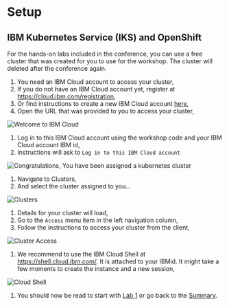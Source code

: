 # Setup

## IBM Kubernetes Service (IKS) and OpenShift

For the hands-on labs included in the conference, you can use a free cluster that was created for you to use for the workshop. The cluster will deleted after the conference again.

1. You need an IBM Cloud account to access your cluster,
1. If you do not have an IBM Cloud account yet, register at <https://cloud.ibm.com/registration>,
1. Or find instructions to create a new IBM Cloud account [here](NEWACCOUNT.md),
1. Open the URL that was provided to you to access your cluster,

 ![Welcome to IBM Cloud](../.gitbook/images/welcome-to-ibm-cloud.png)

1. Log in to this IBM Cloud account using the workshop code and your IBM Cloud account IBM id,
1. Instructions will ask to `Log in to this IBM Cloud account`

 ![Congratulations, You have been assigned a kubernetes cluster](../.gitbook/images/congratulations.png)

1. Navigate to Clusters,
1. And select the cluster assigned to you...

 ![Clusters](../.gitbook/images/clusters-clustername.png)

1. Details for your cluster will load,
1. Go to the `Access` menu item in the left navigation column,
1. Follow the instructions to access your cluster from the client,

 ![Cluster Access](../.gitbook/images/cluster-access.png)

1. We recommend to use the IBM Cloud Shell at <https://shell.cloud.ibm.com/>. It is attached to your IBMid. It might take a few moments to create the instance and a new session,

 ![Cloud Shell](../.gitbook/images/cloud-shell.png)

1. You should now be read to start with [Lab 1](../lab-01/README.md) or go back to the [Summary](../SUMMARY.md).
